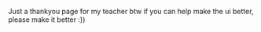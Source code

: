 Just a thankyou page for my teacher
btw if you can help make the ui better, please make it better :))
